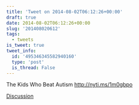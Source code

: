 ```yaml
---
title: 'Tweet on 2014-08-02T06:12:26+00:00'
draft: true
date: 2014-08-02T06:12:26+00:00
slug: '201408020612'
tags:
  - tweets
is_tweet: true
tweet_info:
  id: '495346345582940160'
  type: 'post'
  is_thread: False
---
```




The Kids Who Beat Autism <http://nyti.ms/1m0gbpo>

[Discussion](https://x.com/sytelus/status/495346345582940160)
